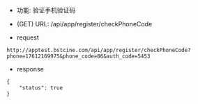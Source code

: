 * 功能: 验证手机验证码

* (GET) URL: /api/app/register/checkPhoneCode

* request
```
http://apptest.bstcine.com/api/app/register/checkPhoneCode?phone=17612169975&phone_code=86&auth_code=5453
```

* response
```
{
    "status": true
}
```
